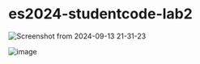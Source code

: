 # es2024-studentcode-lab2

![Screenshot from 2024-09-13 21-31-23](https://github.com/user-attachments/assets/9974d460-1efd-4e64-9f43-c18a0ddc50b6)

![image](https://github.com/user-attachments/assets/56a7f508-9197-4fd7-84b3-37ee82e9e021)
